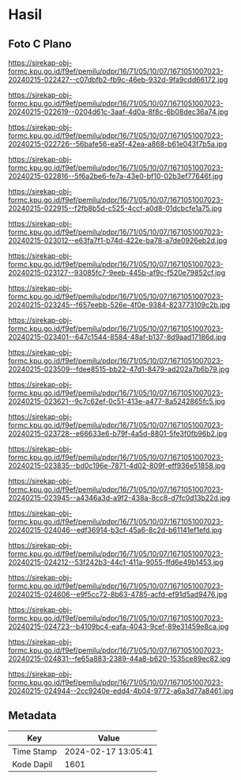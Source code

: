 # Hasil

## Foto C Plano

https://sirekap-obj-formc.kpu.go.id/f9ef/pemilu/pdpr/16/71/05/10/07/1671051007023-20240215-022427--c07dbfb2-fb9c-46eb-932d-9fa9cdd66172.jpg

https://sirekap-obj-formc.kpu.go.id/f9ef/pemilu/pdpr/16/71/05/10/07/1671051007023-20240215-022619--0204d61c-3aaf-4d0a-8f8c-6b08dec36a74.jpg

https://sirekap-obj-formc.kpu.go.id/f9ef/pemilu/pdpr/16/71/05/10/07/1671051007023-20240215-022726--56bafe56-ea5f-42ea-a868-b61e043f7b5a.jpg

https://sirekap-obj-formc.kpu.go.id/f9ef/pemilu/pdpr/16/71/05/10/07/1671051007023-20240215-022816--5f6a2be6-fe7a-43e0-bf10-02b3ef77646f.jpg

https://sirekap-obj-formc.kpu.go.id/f9ef/pemilu/pdpr/16/71/05/10/07/1671051007023-20240215-022915--f2fb8b5d-c525-4ccf-a0d8-01dcbcfe1a75.jpg

https://sirekap-obj-formc.kpu.go.id/f9ef/pemilu/pdpr/16/71/05/10/07/1671051007023-20240215-023012--e63fa7f1-b74d-422e-ba78-a7de0926eb2d.jpg

https://sirekap-obj-formc.kpu.go.id/f9ef/pemilu/pdpr/16/71/05/10/07/1671051007023-20240215-023127--93085fc7-9eeb-445b-af9c-f520e79852cf.jpg

https://sirekap-obj-formc.kpu.go.id/f9ef/pemilu/pdpr/16/71/05/10/07/1671051007023-20240215-023245--f657eebb-526e-4f0e-9384-823773109c2b.jpg

https://sirekap-obj-formc.kpu.go.id/f9ef/pemilu/pdpr/16/71/05/10/07/1671051007023-20240215-023401--647c1544-8584-48af-b137-8d9aad17186d.jpg

https://sirekap-obj-formc.kpu.go.id/f9ef/pemilu/pdpr/16/71/05/10/07/1671051007023-20240215-023509--fdee8515-bb22-47d1-8479-ad202a7b6b79.jpg

https://sirekap-obj-formc.kpu.go.id/f9ef/pemilu/pdpr/16/71/05/10/07/1671051007023-20240215-023621--9c7c62ef-0c51-413e-a477-8a5242865fc5.jpg

https://sirekap-obj-formc.kpu.go.id/f9ef/pemilu/pdpr/16/71/05/10/07/1671051007023-20240215-023728--e66633e6-b79f-4a5d-8801-5fe3f0fb96b2.jpg

https://sirekap-obj-formc.kpu.go.id/f9ef/pemilu/pdpr/16/71/05/10/07/1671051007023-20240215-023835--bd0c196e-7871-4d02-809f-eff936e51858.jpg

https://sirekap-obj-formc.kpu.go.id/f9ef/pemilu/pdpr/16/71/05/10/07/1671051007023-20240215-023945--a4346a3d-a9f2-438a-8cc8-d7fc0d13b22d.jpg

https://sirekap-obj-formc.kpu.go.id/f9ef/pemilu/pdpr/16/71/05/10/07/1671051007023-20240215-024046--edf36914-b3cf-45a6-8c2d-b61141ef1efd.jpg

https://sirekap-obj-formc.kpu.go.id/f9ef/pemilu/pdpr/16/71/05/10/07/1671051007023-20240215-024212--53f242b3-44c1-411a-9055-ffd6e49b1453.jpg

https://sirekap-obj-formc.kpu.go.id/f9ef/pemilu/pdpr/16/71/05/10/07/1671051007023-20240215-024606--e9f5cc72-8b63-4785-acfd-ef91d5ad9476.jpg

https://sirekap-obj-formc.kpu.go.id/f9ef/pemilu/pdpr/16/71/05/10/07/1671051007023-20240215-024723--b4109bc4-eafa-4043-9cef-89e31459e8ca.jpg

https://sirekap-obj-formc.kpu.go.id/f9ef/pemilu/pdpr/16/71/05/10/07/1671051007023-20240215-024831--fe65a883-2389-44a8-b620-1535ce89ec82.jpg

https://sirekap-obj-formc.kpu.go.id/f9ef/pemilu/pdpr/16/71/05/10/07/1671051007023-20240215-024944--2cc9240e-edd4-4b04-9772-a6a3d77a8461.jpg


## Metadata

| Key        | Value               |
| ---------- | ------------------- |
| Time Stamp | 2024-02-17 13:05:41 |
| Kode Dapil | 1601                |



